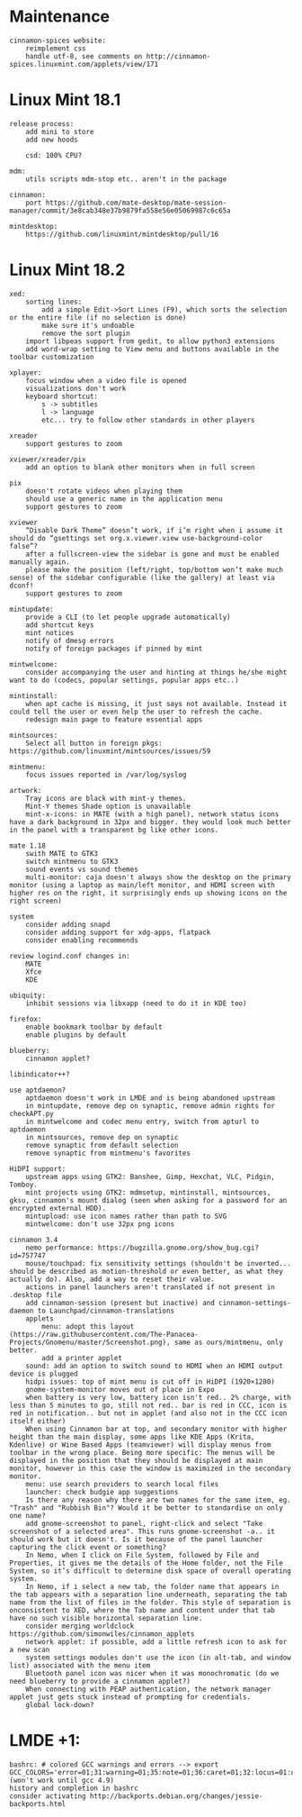 
Maintenance
===========

    cinnamon-spices website:
        reimplement css
        handle utf-8, see comments on http://cinnamon-spices.linuxmint.com/applets/view/171

Linux Mint 18.1
===============

    release process:
        add mini to store
        add new hoods

        csd: 100% CPU?

    mdm:
        utils scripts mdm-stop etc.. aren't in the package

    cinnamon:
        port https://github.com/mate-desktop/mate-session-manager/commit/3e8cab348e37b9879fa558e56e05069987c6c65a

    mintdesktop:
        https://github.com/linuxmint/mintdesktop/pull/16

Linux Mint 18.2
===============

    xed:
        sorting lines:
            add a simple Edit->Sort Lines (F9), which sorts the selection or the entire file (if no selection is done)
            make sure it's undoable
            remove the sort plugin
        import libpeas support from gedit, to allow python3 extensions
        add word-wrap setting to View menu and buttons available in the toolbar customization

    xplayer:
        focus window when a video file is opened
        visualizations don't work
        keyboard shortcut:
            s -> subtitles
            l -> language
            etc... try to follow other standards in other players

    xreader
        support gestures to zoom

    xviewer/xreader/pix
        add an option to blank other monitors when in full screen

    pix
        doesn't rotate videos when playing them
        should use a generic name in the application menu
        support gestures to zoom

    xviewer
        “Disable Dark Theme” doesn’t work, if i’m right when i assume it should do “gsettings set org.x.viewer.view use-background-color false”?
        after a fullscreen-view the sidebar is gone and must be enabled manually again.
        please make the position (left/right, top/bottom won’t make much sense) of the sidebar configurable (like the gallery) at least via dconf!
        support gestures to zoom

    mintupdate:
        provide a CLI (to let people upgrade automatically)
        add shortcut keys
        mint notices
        notify of dmesg errors
        notify of foreign packages if pinned by mint

    mintwelcome:
        consider accompanying the user and hinting at things he/she might want to do (codecs, popular settings, popular apps etc..)

    mintinstall:
        when apt cache is missing, it just says not available. Instead it could tell the user or even help the user to refresh the cache.
        redesign main page to feature essential apps

    mintsources:
        Select all button in foreign pkgs: https://github.com/linuxmint/mintsources/issues/59

    mintmenu:
        focus issues reported in /var/log/syslog

    artwork:
        Tray icons are black with mint-y themes.
        Mint-Y themes Shade option is unavailable
        mint-x-icons: in MATE (with a high panel), network status icons have a dark background in 32px and bigger. they would look much better in the panel with a transparent bg like other icons.

    mate 1.18
        swith MATE to GTK3
        switch mintmenu to GTK3
        sound events vs sound themes
        multi-monitor: caja doesn't always show the desktop on the primary monitor (using a laptop as main/left monitor, and HDMI screen with higher res on the right, it surprisingly ends up showing icons on the right screen)

    system
        consider adding snapd
        consider adding support for xdg-apps, flatpack
        consider enabling recommends

    review logind.conf changes in:
        MATE
        Xfce
        KDE

    ubiquity:
        inhibit sessions via libxapp (need to do it in KDE too)

    firefox:
        enable bookmark toolbar by default
        enable plugins by default

    blueberry:
        cinnamon applet?

    libindicator++?

    use aptdaemon?
        aptdaemon doesn't work in LMDE and is being abandoned upstream
        in mintupdate, remove dep on synaptic, remove admin rights for checkAPT.py
        in mintwelcome and codec menu entry, switch from apturl to aptdaemon
        in mintsources, remove dep on synaptic
        remove synaptic from default selection
        remove synaptic from mintmenu's favorites

    HiDPI support:
        upstream apps using GTK2: Banshee, Gimp, Hexchat, VLC, Pidgin, Tomboy.
        mint projects using GTK2: mdmsetup, mintinstall, mintsources, gksu, cinnamon's mount dialog (seen when asking for a password for an encrypted external HDD).
        mintupload: use icon names rather than path to SVG
        mintwelcome: don't use 32px png icons

    cinnamon 3.4
        nemo performance: https://bugzilla.gnome.org/show_bug.cgi?id=757747
        mouse/touchpad: fix sensitivity settings (shouldn't be inverted... should be described as motion-threshold or even better, as what they actually do). Also, add a way to reset their value.
        actions in panel launchers aren't translated if not present in .desktop file
        add cinnamon-session (present but inactive) and cinnamon-settings-daemon to Launchpad/cinnamon-translations
        applets
            menu: adopt this layout (https://raw.githubusercontent.com/The-Panacea-Projects/Gnomenu/master/Screenshot.png), same as ours/mintmenu, only better.
            add a printer applet
        sound: add an option to switch sound to HDMI when an HDMI output device is plugged
        hidpi issues: top of mint menu is cut off in HiDPI (1920×1280)
        gnome-system-monitor moves out of place in Expo
        when battery is very low, battery icon isn't red.. 2% charge, with less than 5 minutes to go, still not red.. bar is red in CCC, icon is red in notification.. but not in applet (and also not in the CCC icon itself either)
        When using Cinnamon bar at top, and secondary monitor with higher height than the main display, some apps like KDE Apps (Krita, Kdenlive) or Wine Based Apps (teamviewer) will display menus from toolbar in the wrong place. Being more specific: The menus will be displayed in the position that they should be displayed at main monitor, however in this case the window is maximized in the secondary monitor.
        menu: use search providers to search local files
        launcher: check budgie app suggestions
        Is there any reason why there are two names for the same item, eg. "Trash" and "Rubbish Bin"? Would it be better to standardise on only one name?
        add gnome-screenshot to panel, right-click and select "Take screenshot of a selected area". This runs gnome-screenshot -a.. it should work but it doesn't. Is it because of the panel launcher capturing the click event or something?
        In Nemo, when I click on File System, followed by File and Properties, it gives me the details of the Home folder, not the File System, so it’s difficult to determine disk space of overall operating system. 
        In Nemo, if i select a new tab, the folder name that appears in the tab appears with a separation line underneath, separating the tab name from the list of files in the folder. This style of separation is onconsistent to XED, where the Tab name and content under that tab have no such visible horizontal separation line.
        consider merging worldclock https://github.com/simonwiles/cinnamon_applets
        network applet: if possible, add a little refresh icon to ask for a new scan
        system settings modules don't use the icon (in alt-tab, and window list) associated with the menu item
        Bluetooth panel icon was nicer when it was monochromatic (do we need blueberry to provide a cinnamon applet?)
        When connecting with PEAP authentication, the network manager applet just gets stuck instead of prompting for credentials.
        global lock-down?

LMDE +1:
=========

    bashrc: # colored GCC warnings and errors --> export GCC_COLORS='error=01;31:warning=01;35:note=01;36:caret=01;32:locus=01:quote=01' (won't work until gcc 4.9)
    history and completion in bashrc
    consider activating http://backports.debian.org/changes/jessie-backports.html


